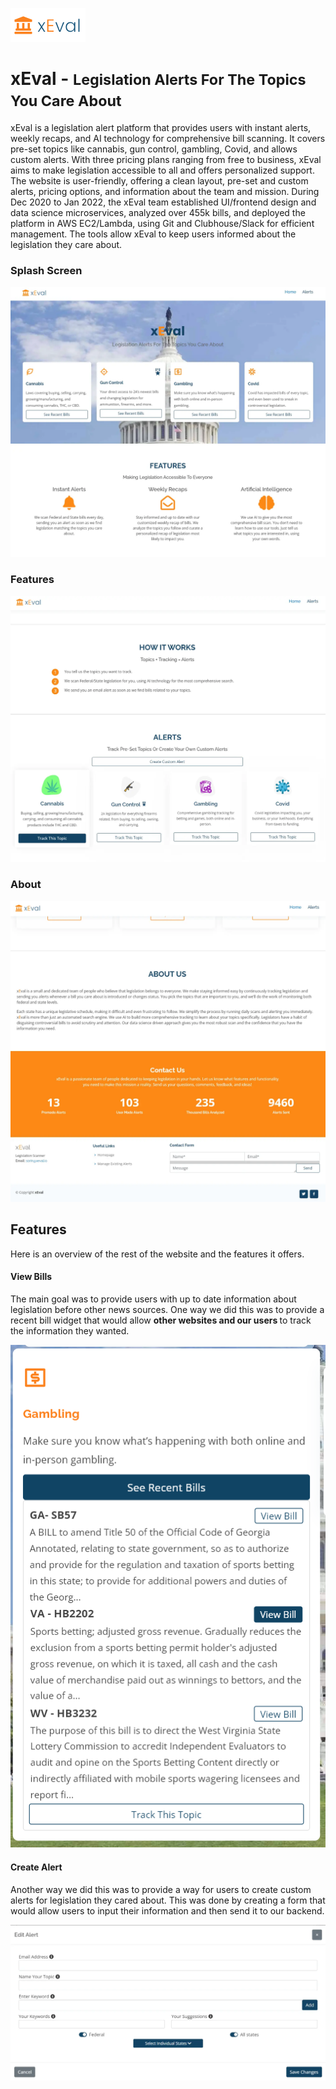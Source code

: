 ![](../images/icon_xeval.webp)

# xEval - <small> Legislation Alerts For The Topics You Care About </small>

xEval is a legislation alert platform that provides users with instant alerts, weekly recaps, and AI technology for comprehensive bill scanning. It covers pre-set topics like cannabis, gun control, gambling, Covid, and allows custom alerts. With three pricing plans ranging from free to business, xEval aims to make legislation accessible to all and offers personalized support. The website is user-friendly, offering a clean layout, pre-set and custom alerts, pricing options, and information about the team and mission. During Dec 2020 to Jan 2022, the xEval team established UI/frontend design and data science microservices, analyzed over 455k bills, and deployed the platform in AWS EC2/Lambda, using Git and Clubhouse/Slack for efficient management. The tools allow xEval to keep users informed about the legislation they care about.

### Splash Screen

![Splash](../images/splash_xeval.webp)

### Features

![Features](../images/details_xeval.webp)

### About

![About](../images/about_xeval.webp)

## Features

Here is an overview of the rest of the website and the features it offers.

#### View Bills

The main goal was to provide users with up to date information about legislation before other news sources. One way we did this was to provide a recent bill widget that would allow <strong> other websites and our users </strong> to track the information they wanted. 

![Bills](../images/viewbill_xeval.webp)

#### Create Alert

Another way we did this was to provide a way for users to create custom alerts for legislation they cared about. This was done by creating a form that would allow users to input their information and then send it to our backend.

![Alerts](../images/custom_alert.webp)
